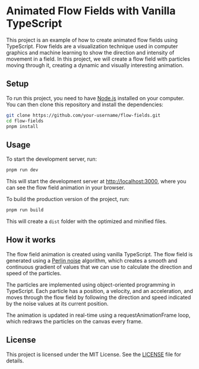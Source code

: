 # Animated Flow Fields with Vanilla TypeScript

This project is an example of how to create animated flow fields using TypeScript. Flow fields are a visualization technique used in computer graphics and machine learning to show the direction and intensity of movement in a field. In this project, we will create a flow field with particles moving through it, creating a dynamic and visually interesting animation.

## Setup

To run this project, you need to have [Node.js](https://nodejs.org/en/) installed on your computer. You can then clone this repository and install the dependencies:

```bash
git clone https://github.com/your-username/flow-fields.git
cd flow-fields
pnpm install
```


## Usage

To start the development server, run:

```bash
pnpm run dev
```


This will start the development server at [http://localhost:3000](http://localhost:3000), where you can see the flow field animation in your browser.

To build the production version of the project, run:

```bash
pnpm run build
```

This will create a `dist` folder with the optimized and minified files.

## How it works

The flow field animation is created using vanilla TypeScript. The flow field is generated using a [Perlin noise](https://en.wikipedia.org/wiki/Perlin_noise) algorithm, which creates a smooth and continuous gradient of values that we can use to calculate the direction and speed of the particles.

The particles are implemented using object-oriented programming in TypeScript. Each particle has a position, a velocity, and an acceleration, and moves through the flow field by following the direction and speed indicated by the noise values at its current position.

The animation is updated in real-time using a requestAnimationFrame loop, which redraws the particles on the canvas every frame.

## License

This project is licensed under the MIT License. See the [LICENSE](LICENSE) file for details.
